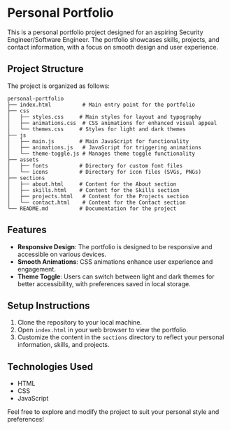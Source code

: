 # Personal Portfolio

This is a personal portfolio project designed for an aspiring Security Engineer/Software Engineer. The portfolio showcases skills, projects, and contact information, with a focus on smooth design and user experience.

## Project Structure

The project is organized as follows:

```
personal-portfolio
├── index.html          # Main entry point for the portfolio
├── css
│   ├── styles.css     # Main styles for layout and typography
│   ├── animations.css  # CSS animations for enhanced visual appeal
│   └── themes.css     # Styles for light and dark themes
├── js
│   ├── main.js        # Main JavaScript for functionality
│   ├── animations.js   # JavaScript for triggering animations
│   └── theme-toggle.js # Manages theme toggle functionality
├── assets
│   ├── fonts          # Directory for custom font files
│   └── icons          # Directory for icon files (SVGs, PNGs)
├── sections
│   ├── about.html     # Content for the About section
│   ├── skills.html    # Content for the Skills section
│   ├── projects.html   # Content for the Projects section
│   └── contact.html    # Content for the Contact section
└── README.md          # Documentation for the project
```

## Features

- **Responsive Design**: The portfolio is designed to be responsive and accessible on various devices.
- **Smooth Animations**: CSS animations enhance user experience and engagement.
- **Theme Toggle**: Users can switch between light and dark themes for better accessibility, with preferences saved in local storage.

## Setup Instructions

1. Clone the repository to your local machine.
2. Open `index.html` in your web browser to view the portfolio.
3. Customize the content in the `sections` directory to reflect your personal information, skills, and projects.

## Technologies Used

- HTML
- CSS
- JavaScript

Feel free to explore and modify the project to suit your personal style and preferences!